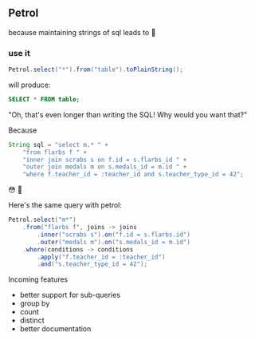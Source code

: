 ## Petrol

because maintaining strings of sql leads to :shit:

### use it

```java
Petrol.select("*").from("table").toPlainString();
```

will produce:

```sql
SELECT * FROM table;
```

"Oh, that's even longer than writing the SQL! Why would you want that?"

Because

```java
String sql = "select m.* " +
    "from flarbs f " +
    "inner join scrabs s on f.id = s.flarbs_id " +
    "outer join medals m on s.medals_id = m.id " +
    "where f.teacher_id = :teacher_id and s.teacher_type_id = 42";
```

:flushed: :gun:

Here's the same query with petrol:

```Java
Petrol.select("m*")
    .from("flarbs f", joins -> joins
        .inner("scrabs s").on("f.id = s.flarbs.id")
        .outer("medals m").on("s.medals_id = m.id")
    .where(conditions -> conditions
        .apply("f.teacher_id = :teacher_id")
        .and("s.teacher_type_id = 42");
```

Incoming features

* better support for sub-queries
* group by
* count
* distinct
* better documentation
